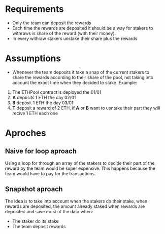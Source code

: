 # Requirements
* Only the team can deposit the rewards
* Each time the rewards are deposited it should be a way for stakers to withraws is share of the reward (with their money).
* In every withraw stakers unstake their share plus the rewards


# Assumptions
* Whenever the team deposits it take a snap of the current stakers to share the rewards according to their share of the pool, not taking into account the exact time when they decided to stake. Example:
1. The ETHPool contract is deployed the 01/01
1. **A** deposits 1 ETH the day 02/01
1. **B** deposit 1 ETH the day 03/01
1. **T** deposit a reward of 2 ETH, if **A** or **B** want to usntake their part they will recive 1 ETH each one

# Aproches
## Naive for loop aproach
Using a loop for through an array of the stakers to decide their part of the reward by the team would be super expensive. This happens because the team would have to pay for the transactions.

## Snapshot aproach
The idea is to take into account when the stakers do their stake, when rewards are deposited, the amount already staked when rewards are deposited and save most of the data when:
* The staker do its stake
* The team deposit rewards